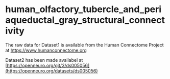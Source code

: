 # human_olfactory_tubercle_and_periaqueductal_gray_structural_connectivity


The raw data for Dataset1 is available from the Human Connectome Project at https://www.humanconnectome.org

Dataset2 has been made availabel at [https://openneuro.org/git/3/ds005056](https://openneuro.org/datasets/ds005056)


